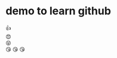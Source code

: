 # demo to learn github
:+1:  
:heart_eyes:  
:stuck_out_tongue_closed_eyes:  
:kissing_heart:  :kissing_heart:  :kissing_heart:  

